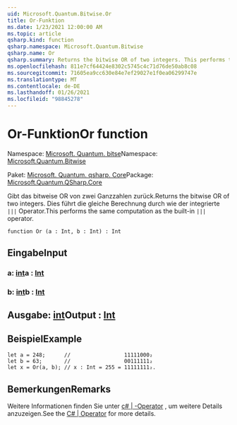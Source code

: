 ```yaml
---
uid: Microsoft.Quantum.Bitwise.Or
title: Or-Funktion
ms.date: 1/23/2021 12:00:00 AM
ms.topic: article
qsharp.kind: function
qsharp.namespace: Microsoft.Quantum.Bitwise
qsharp.name: Or
qsharp.summary: Returns the bitwise OR of two integers. This performs the same computation as the built-in `|||` operator.
ms.openlocfilehash: 811e7cf64424e8302c5745c4c71d76de50ab8c08
ms.sourcegitcommit: 71605ea9cc630e84e7ef29027e1f0ea06299747e
ms.translationtype: MT
ms.contentlocale: de-DE
ms.lasthandoff: 01/26/2021
ms.locfileid: "98845278"
---
```

# <a name="or-function"></a><span data-ttu-id="6330d-102">Or-Funktion</span><span class="sxs-lookup"><span data-stu-id="6330d-102">Or function</span></span>

<span data-ttu-id="6330d-103">Namespace: [Microsoft. Quantum. bitse](xref:Microsoft.Quantum.Bitwise)</span><span class="sxs-lookup"><span data-stu-id="6330d-103">Namespace: [Microsoft.Quantum.Bitwise](xref:Microsoft.Quantum.Bitwise)</span></span>

<span data-ttu-id="6330d-104">Paket: [Microsoft. Quantum. qsharp. Core](https://nuget.org/packages/Microsoft.Quantum.QSharp.Core)</span><span class="sxs-lookup"><span data-stu-id="6330d-104">Package: [Microsoft.Quantum.QSharp.Core](https://nuget.org/packages/Microsoft.Quantum.QSharp.Core)</span></span>


<span data-ttu-id="6330d-105">Gibt das bitweise OR von zwei Ganzzahlen zurück.</span><span class="sxs-lookup"><span data-stu-id="6330d-105">Returns the bitwise OR of two integers.</span></span>
<span data-ttu-id="6330d-106">Dies führt die gleiche Berechnung durch wie der integrierte `|||` Operator.</span><span class="sxs-lookup"><span data-stu-id="6330d-106">This performs the same computation as the built-in `|||` operator.</span></span>

```qsharp
function Or (a : Int, b : Int) : Int
```


## <a name="input"></a><span data-ttu-id="6330d-107">Eingabe</span><span class="sxs-lookup"><span data-stu-id="6330d-107">Input</span></span>

### <a name="a--int"></a><span data-ttu-id="6330d-108">a: [int](xref:microsoft.quantum.lang-ref.int)</span><span class="sxs-lookup"><span data-stu-id="6330d-108">a : [Int](xref:microsoft.quantum.lang-ref.int)</span></span>




### <a name="b--int"></a><span data-ttu-id="6330d-109">b: [int](xref:microsoft.quantum.lang-ref.int)</span><span class="sxs-lookup"><span data-stu-id="6330d-109">b : [Int](xref:microsoft.quantum.lang-ref.int)</span></span>





## <a name="output--int"></a><span data-ttu-id="6330d-110">Ausgabe: [int](xref:microsoft.quantum.lang-ref.int)</span><span class="sxs-lookup"><span data-stu-id="6330d-110">Output : [Int](xref:microsoft.quantum.lang-ref.int)</span></span>



## <a name="example"></a><span data-ttu-id="6330d-111">Beispiel</span><span class="sxs-lookup"><span data-stu-id="6330d-111">Example</span></span>

```qsharp
let a = 248;      //                 11111000₂
let b = 63;       //                 00111111₂
let x = Or(a, b); // x : Int = 255 = 11111111₂.
```

## <a name="remarks"></a><span data-ttu-id="6330d-112">Bemerkungen</span><span class="sxs-lookup"><span data-stu-id="6330d-112">Remarks</span></span>

<span data-ttu-id="6330d-113">Weitere Informationen finden Sie unter [c# | -Operator](https://docs.microsoft.com/dotnet/csharp/language-reference/operators/or-operator) , um weitere Details anzuzeigen.</span><span class="sxs-lookup"><span data-stu-id="6330d-113">See the [C# | Operator](https://docs.microsoft.com/dotnet/csharp/language-reference/operators/or-operator) for more details.</span></span>